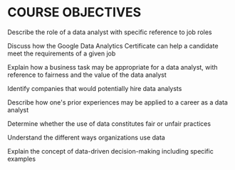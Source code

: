 # COURSE OBJECTIVES
Describe the role of a data analyst with specific reference to job roles

Discuss how the Google Data Analytics Certificate can help a candidate meet the requirements of a given job

Explain how a business task may be appropriate for a data analyst, with reference to fairness and the value of the data analyst

Identify companies that would potentially hire data analysts

Describe how one's prior experiences may be applied to a career as a data analyst

Determine whether the use of data constitutes fair or unfair practices

Understand the different ways organizations use data

Explain the concept of data-driven decision-making including specific examples
